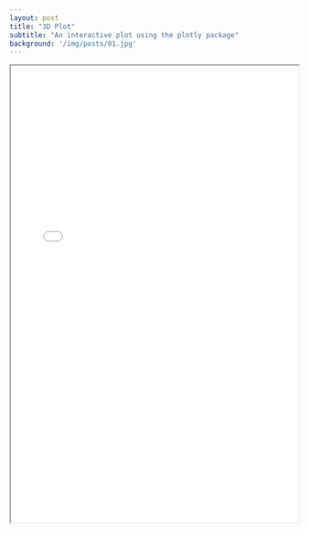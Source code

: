 ```yaml
---
layout: post
title: "3D Plot"
subtitle: "An interactive plot using the plotly package"
background: '/img/posts/01.jpg'
---
```


<iframe src="/img/posts/Rent index Berlin.html" height="800px" width="100%"></iframe>
